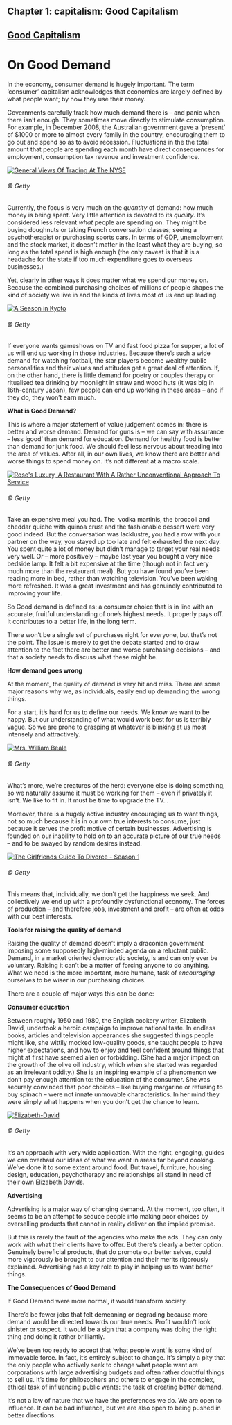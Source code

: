 Chapter  1: capitalism: Good Capitalism
--------------------------------------

[Good Capitalism](../category/capitalism/good-capitalism/index.html)
--------------------------------------------------------------------

On Good Demand
==============

In the economy, consumer demand is hugely important. The term ‘consumer’ capitalism acknowledges that economies are largely defined by what people want; by how they use their money.

<span class="s1">Governments carefully track how much demand there is – and panic when there isn’t enough. They sometimes move directly to stimulate consumption. For example, in December 2008, the Australian government gave a ‘present’ of $1000 or more to almost every family in the country, encouraging them to go out and spend so as to avoid recession.<span class="Apple-converted-space"> </span>Fluctuations in the the total amount that people are spending each month have direct consequences for employment, consumption tax revenue and investment confidence.</span>

[![General Views Of Trading At The NYSE](http://i0.wp.com/www.thebookoflife.org/wp-content/uploads/2015/01/142408235.jpg?resize=635%2C439)](http://i2.wp.com/www.thebookoflife.org/wp-content/uploads/2015/01/142408235.jpg)

###### © Getty

<span class="s1">Currently, the focus is very much on the *quantity* of demand: how much money is being spent.<span class="Apple-converted-space"> Very little attention is devoted to its *quality*. </span>It’s considered less relevant *what* people are spending on. They might be buying doughnuts or taking French conversation classes; seeing a psychotherapist or purchasing sports cars. In terms of GDP, unemployment and the stock market, it doesn’t matter in the least what they are buying, so long as the total spend is high enough (the only caveat is that it is a headache for the state if too much expenditure goes to overseas businesses.) </span>

<span class="s1">Yet, clearly in other ways it does matter what we spend our money on. Because the combined purchasing choices of millions of people shapes the kind of society we live in and the kinds of lives most of us end up leading.</span>

[![A Season in Kyoto](http://i0.wp.com/www.thebookoflife.org/wp-content/uploads/2015/01/167421725.jpg?resize=635%2C423)](http://i0.wp.com/www.thebookoflife.org/wp-content/uploads/2015/01/167421725.jpg)

###### © Getty

If everyone wants gameshows on TV and fast food pizza for supper, a lot of us will end up working in those industries. Because there’s such a wide demand for watching football, the star players become wealthy public personalities and their values and attitudes get a great deal of attention. If, on the other hand, there is little demand for poetry or couples therapy or ritualised tea drinking by moonlight in straw and wood huts (it was big in 16th-century Japan), few people can end up working in these areas – and if they do, they won’t earn much.

**<span class="s1">What is Good Demand? </span>**

This is where a major statement of value judgement comes in: there is better and worse demand. Demand for guns is – we can say with assurance – less ‘good’ than demand for education. Demand for healthy food is better than demand for junk food. We should feel less nervous about treading into the area of values. After all, in our own lives, we know there are better and worse things to spend money on. It’s not different at a macro scale.

[![Rose's Luxury, A Restaurant With A Rather Unconventional Approach To Service](http://i1.wp.com/www.thebookoflife.org/wp-content/uploads/2015/01/461514754.jpg?resize=635%2C423)](http://i0.wp.com/www.thebookoflife.org/wp-content/uploads/2015/01/461514754.jpg)

###### © Getty

<span class="s1">Take an expensive meal you had. The<span class="Apple-converted-space">  </span>vodka martinis, the broccoli and cheddar quiche with quinoa crust and the fashionable dessert were very good indeed. But the conversation was lacklustre, you had a row with your partner on the way, you stayed up too late and felt exhausted the next day. You spent quite a lot of money but didn’t manage to target your real needs very well.<span class="Apple-converted-space"> </span>Or – more positively – maybe last year you bought a very nice bedside lamp. It felt a bit expensive at the time (though not in fact very much more than the restaurant meal). But you have found you’ve been reading more in bed, rather than watching television. You’ve been waking more refreshed. It was a great investment and has genuinely contributed to improving your life. </span>

<span class="s1">So Good demand is defined as: a consumer choice that is in line with an accurate, fruitful understanding of one’s highest needs. It properly pays off. It contributes to a better life, in the long term. </span>

There won’t be a single set of purchases right for everyone, but that’s not the point. The issue is merely to get the debate started and to draw attention to the fact there are better and worse purchasing decisions – and that a society needs to discuss what these might be.

**<span class="s1">How demand goes wrong </span>**

<span class="s1">At the moment, the quality of demand is very hit and miss. There are some major reasons why we, as individuals, easily end up demanding the wrong things.</span>

<span class="s1">For a start, it’s hard for us to define our needs. We know we want to be happy. But our understanding of what would work best for us is terribly vague. So we are prone to grasping at whatever is blinking at us most intensely and attractively.</span>

[![Mrs. William Beale](http://i1.wp.com/www.thebookoflife.org/wp-content/uploads/2015/01/50537173.jpg?resize=635%2C558)](http://i0.wp.com/www.thebookoflife.org/wp-content/uploads/2015/01/50537173.jpg)

###### © Getty

What’s more, we’re creatures of the herd: everyone else is doing something, so we naturally assume it must be working for them – even if privately it isn’t. We like to fit in. It must be time to upgrade the TV…

<span class="s1">Moreover, there is a hugely active industry encouraging us to want things, not so much because it is in our own true interests to consume, just because it serves the profit motive of certain businesses. Advertising is founded on our inability to hold on to an accurate picture of our true needs – and to be swayed by random desires instead.</span>

[![The Girlfriends Guide To Divorce - Season 1](http://i2.wp.com/www.thebookoflife.org/wp-content/uploads/2015/01/459791058.jpg?resize=635%2C423)](http://i0.wp.com/www.thebookoflife.org/wp-content/uploads/2015/01/459791058.jpg)

###### © Getty

<span class="s1">This means that, individually, we don’t get the happiness we seek. And collectively we end up with a profoundly dysfunctional economy. The forces of production – and therefore jobs, investment and profit – are often at odds with our best interests. </span>

**<span class="s1">Tools for raising the quality of demand</span>**

<span class="s1">Raising the quality of demand doesn’t imply a draconian government imposing some supposedly high-minded agenda on a reluctant public. Demand, in a market oriented democratic society, is and can only ever be voluntary. Raising it can’t be a matter of forcing anyone to do anything. What we need is the more important, more humane, task of *encouraging* ourselves to be wiser in our purchasing choices. </span>

<span class="s1">There are a couple of major ways this can be done: </span>

**<span class="s1">Consumer education</span>**

<span class="s1">Between roughly 1950 and 1980, the English cookery writer, Elizabeth David, undertook a heroic campaign to improve national taste. In endless books, articles and television appearances she suggested things people might like, she wittily mocked low-quality goods, she taught people to have higher expectations, and how to enjoy and feel confident around things that might at first have seemed alien or forbidding. (She had a major impact on the growth of the olive oil industry, which when she started was regarded as an irrelevant oddity.) She is an inspiring example of a phenomenon we don’t pay enough attention to: the education of the consumer. She was securely convinced that poor choices – like buying margarine or refusing to buy spinach – were not innate unmovable characteristics. In her mind they were simply what happens when you don’t get the chance to learn.</span>

[![Elizabeth-David](http://i0.wp.com/www.thebookoflife.org/wp-content/uploads/2015/01/Elizabeth-David1.jpg?resize=635%2C529)](http://i2.wp.com/www.thebookoflife.org/wp-content/uploads/2015/01/Elizabeth-David1.jpg)

###### © Getty

<span class="s1">It’s an approach with very wide application. With the right, engaging, guides we can overhaul our ideas of what we want in areas far beyond cooking. We’ve done it to some extent around food. But travel, furniture, housing design, education, psychotherapy and relationships all stand in need of their own Elizabeth Davids. </span>

**<span class="s1">Advertising</span>**

<span class="s1">Advertising is a major way of changing demand. At the moment, too often, it seems to be an attempt to seduce people into making poor choices by overselling products that cannot in reality deliver on the implied promise. </span>

But this is rarely the fault of the agencies who make the ads. They can only work with what their clients have to offer. But there’s clearly a better option. Genuinely beneficial products, that do promote our better selves, could more vigorously be brought to our attention and their merits rigorously explained. Advertising has a key role to play in helping us to want better things.

**<span class="s1">The Consequences of Good Demand</span>**

<span class="s1">If Good Demand were more normal, it would transform society. </span>

There’d be fewer jobs that felt demeaning or degrading because more demand would be directed towards our true needs. Profit wouldn’t look sinister or suspect. It would be a sign that a company was doing the right thing and doing it rather brilliantly.

We’ve been too ready to accept that ‘what people want’ is some kind of immovable force. In fact, it’s entirely subject to change. It’s simply a pity that the only people who actively seek to change what people want are corporations with large advertising budgets and often rather doubtful things to sell us. It’s time for philosophers and others to engage in the complex, ethical task of influencing public wants: the task of creating better demand.

It’s not a law of nature that we have the preferences we do. We are open to influence. It can be bad influence, but we are also open to being pushed in better directions.

